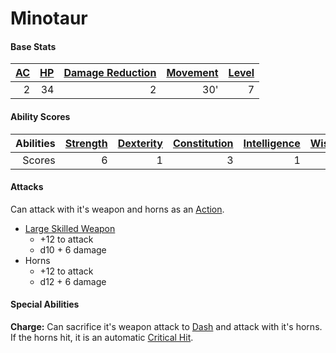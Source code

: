 # Minotaur

#### Base Stats

| [AC](../../../Player%20Characters/Derived%20Statistics/Armor%20Class.md) | [HP](../../../Player%20Characters/Derived%20Statistics/Health%20Points.md) | [Damage Reduction](../../../Items/Individual%20Item%20Cards/Armors/Armor%20Properties/Armor%20X%20Property.md) | [Movement](../../../Game%20Procedures/Movement.md) | [Level](../../../Player%20Characters/Derived%20Statistics/Level.md) |
| -----------------------------------------------------------------------: | -------------------------------------------------------------------------: | -----------------------------------------------------------------------------------------------------------------------: | -------------------------------------------------: | ------------------------------------------------------------------: |
|                                                                        2 |                                                                         34 |                                                                                                                        2 |                                                30' |                                                                   7 |
#### Ability Scores

| Abilities | [Strength](../../../Player%20Characters/Chosen%20Statistics/Strength.md) | [Dexterity](../../../Player%20Characters/Chosen%20Statistics/Dexterity.md) | [Constitution](../../../Player%20Characters/Chosen%20Statistics/Constitution.md) | [Intelligence](../../../Player%20Characters/Chosen%20Statistics/Intelligence.md) | [Wisdom](../../../Player%20Characters/Chosen%20Statistics/Wisdom.md)<br> | [Charisma](../../../Player%20Characters/Chosen%20Statistics/Charisma.md)<br> |
| --------: | -----------------------------------------------------------------------: | -------------------------------------------------------------------------: | -------------------------------------------------------------------------------: | -------------------------------------------------------------------------------: | -----------------------------------------------------------------------: | ---------------------------------------------------------------------------: |
|    Scores |                                                                        6 |                                                                          1 |                                                                                3 |                                                                                1 |                                                                        2 |                                                                            1 |
#### Attacks
Can attack with it's weapon and horns as an [Action](../../../Game%20Procedures/Action.md).
- [Large Skilled Weapon](../../../Items/Individual%20Item%20Cards/Weapons/Melee%20Weapons/Large%20Skilled%20Weapon.md)
	- +12 to attack
	- d10 + 6 damage
- Horns
	- +12 to attack
	- d12 + 6 damage
#### Special Abilities
**Charge:** Can sacrifice it's weapon attack to [Dash](../../../Game%20Procedures/Movement.md#Dash) and attack with it's horns. If the horns hit, it is an automatic [Critical Hit](../../../Game%20Procedures/Dice%20Rolls/Critical%20Hit.md).
